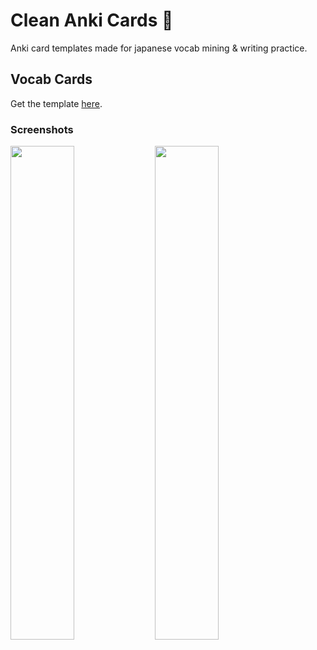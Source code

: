 # Clean Anki Cards 📜
Anki card templates made for japanese vocab mining & writing practice.

## Vocab Cards
Get the template [here](https://github.com/Michael-128/clean-anki-cards/blob/main/Vocab/vocab-template.md).

### Screenshots
<img width="45%" src="https://github.com/Michael-128/clean-anki-cards/assets/116978510/24d59a88-0ccf-4cf5-9807-027126cea382"/>
<img width="45%" src="https://github.com/Michael-128/clean-anki-cards/assets/116978510/d1b20d59-8fcf-4925-8bd8-67117d07c8c5"/>
